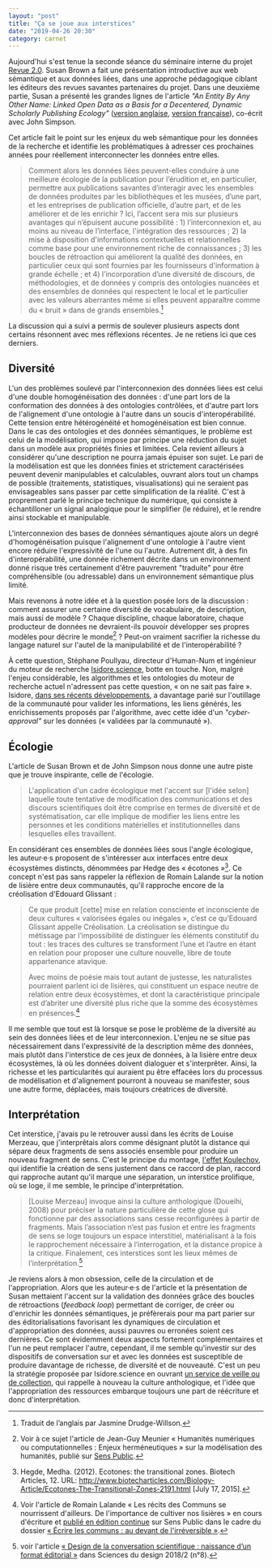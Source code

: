 ```yaml
---
layout: "post"
title: "Ça se joue aux interstices"
date: "2019-04-26 20:30"
category: carnet
---
```


Aujourd'hui s'est tenue la seconde séance du séminaire interne du projet [Revue 2.0](http://revue20.org). Susan Brown a fait une présentation introductive aux web sémantique et aux données liées, dans une approche pédagogique ciblant les éditeurs des revues savantes partenaires du projet. Dans une deuxième partie, Susan a présenté les grandes lignes de l'article _"An Entity By Any Other Name: Linked Open Data as a Basis for a Decentered, Dynamic Scholarly Publishing Ecology"_ ([version anglaise](https://src-online.ca/index.php/src/article/view/212), [version française](https://via.hypothes.is/https://stylo.ecrituresnumeriques.ca/api/v1/htmlArticle/5cc1d219972e5900191acd92?preview=true)), co-écrit avec John Simpson.

Cet article fait le point sur les enjeux du web sémantique pour les données de la recherche et identifie les problématiques à adresser ces prochaines années pour réellement interconnecter les données entre elles.

> Comment alors les données liées peuvent-elles conduire à une meilleure écologie de la publication pour l’érudition et, en particulier, permettre aux publications savantes d’interagir avec les ensembles de données produites par les bibliothèques et les musées, d’une part, et les entreprises de publication officielle, d’autre part, et de les améliorer et de les enrichir&nbsp;? Ici, l’accent sera mis sur plusieurs avantages qui n’épuisent aucune possibilité&nbsp;: 1)&nbsp;l’interconnexion et, au moins au niveau de l’interface, l'intégration des ressources&nbsp;; 2)&nbsp;la mise à disposition d'informations contextuelles et relationnelles comme base pour une environnement riche de connaissances&nbsp;; 3)&nbsp;les boucles de rétroaction qui améliorent la qualité des données, en particulier ceux qui sont fournies par les fournisseurs d'information à grande échelle&nbsp;; et 4)&nbsp;l’incorporation d’une diversité de discours, de méthodologies, et de données y compris des ontologies nuancées et des ensembles de données qui respectent le local et le particulier avec les valeurs aberrantes même si elles peuvent apparaître comme du « bruit » dans de grands ensembles.[^trad]

[^trad]: Traduit de l’anglais par Jasmine Drudge-Willson.

La discussion qui a suivi a permis de soulever plusieurs aspects dont certains résonnent avec mes réflexions récentes. Je ne retiens ici que ces derniers.

## Diversité

L'un des problèmes soulevé par l'interconnexion des données liées est celui d'une double homogénéisation des données&nbsp;: d'une part lors de la conformation des données à des ontologies contrôlées, et d'autre part lors de l'alignement d'une ontologie à l'autre dans un soucis d'interopérabilité. Cette tension entre hétérogénéité et homogénéisation est bien connue. Dans le cas des ontologies et des données sémantiques, le problème est celui de la modélisation, qui impose par principe une réduction du sujet dans un modèle aux propriétés finies et limitées. Cela revient ailleurs à considérer qu'une description ne pourra jamais épuiser son sujet. Le pari de la modélisation est que les données finies et strictement caractérisées peuvent devenir manipulables et calculables, ouvrant alors tout un champs de possible (traitements, statistiques, visualisations) qui ne seraient pas envisageables sans passer par cette simplification de la réalité. C'est à proprement parlé le principe technique du numérique, qui consiste à échantilloner un signal analogique pour le simplifier (le réduire), et le rendre ainsi stockable et manipulable.

L'interconnexion des bases de données sémantiques ajoute alors un degré d'homogénéisation puisque l'alignement d'une ontologie à l'autre vient encore réduire l'expressivité de l'une ou l'autre. Autrement dit, à des fin d'interopérabilité, une donnée richement décrite dans un environnement donné risque très certainement d'être pauvrement "traduite" pour être compréhensible (ou adressable) dans un environnement sémantique plus limité.

Mais revenons à notre idée et à la question posée lors de la discussion&nbsp;: comment assurer une certaine diversité de vocabulaire, de description, mais aussi de modèle&nbsp;? Chaque discipline, chaque laboratoire, chaque producteur de données ne devraient-ils pouvoir développer ses propres modèles pour décrire le monde[^guy]&nbsp;? Peut-on vraiment sacrifier la richesse du langage naturel sur l'autel de la manipulabilité et de l'interopérabilité&nbsp;?

[^guy]: Voir à ce sujet l'article de Jean-Guy Meunier « Humanités numériques ou computationnelles : Enjeux herméneutiques » sur la modélisation des humanités, publié sur [Sens Public](http://www.sens-public.org/article1121.html).

À cette question, Stéphane Poullyau, directeur d'Human-Num et ingénieur du moteur de recherche [Isidore.science](http://isidore.science/), botte en touche. Non, malgré l'enjeu considérable, les algorithmes et les ontologies du moteur de recherche actuel n'adressent pas cette question, «&nbsp;on ne sait pas faire&nbsp;». Isidore, [dans ses récents développements](https://humanum.hypotheses.org/4784), a davantage parié sur l'outillage de la communauté pour valider les informations, les liens générés, les enrichissements proposés par l'algorithme, avec cette idée d'un *"cyber-approval"* sur les données («&nbsp;validées par la communauté&nbsp;»).

## Écologie

L'article de Susan Brown et de John Simpson nous donne une autre piste que je trouve inspirante, celle de l'écologie.

> L'application d'un cadre écologique met l'accent sur [l'idée selon] laquelle toute tentative de modification des communications et des discours scientifiques doit être comprise en termes de diversité et de systématisation, car elle implique de modifier les liens entre les personnes et les conditions matérielles et institutionnelles dans lesquelles elles travaillent.

En considérant ces ensembles de données liées sous l'angle écologique, les auteur·e·s proposent de s'intéresser aux interfaces entre deux écosystèmes distincts, dénommées par Hedge des «&nbsp;écotones&nbsp;»[^hedge]. Ce concept n'est pas sans rappeler la réflexion de Romain Lalande sur la notion de lisière entre deux communautés, qu'il rapproche encore de la créolisation d'Edouard Glissant :

> Ce que produit [cette] mise en relation consciente et inconsciente de deux cultures « valorisées égales ou inégales », c’est ce qu’Edouard Glissant appelle Créolisation. La créolisation se distingue du métissage par l’impossibilité de distinguer les éléments constitutif du tout : les traces des cultures se transforment l’une et l’autre en étant en relation pour proposer une culture nouvelle, libre de toute appartenance atavique.
>
> Avec moins de poésie mais tout autant de justesse, les naturalistes pourraient parlent ici de lisières, qui constituent un espace neutre de relation entre deux écosystèmes, et dont la caractéristique principale est d’abriter une diversité plus riche que la somme des écosystèmes en présences.[^romain]

Il me semble que tout est là lorsque se pose le problème de la diversité au sein des données liées et de leur interconnexion. L'enjeu ne se situe pas nécessairement dans l'expressivité de la description même des données, mais plutôt dans l'interstice de ces jeux de données, à la lisière entre deux écosystèmes, là où les données doivent dialoguer et s'interprêter. Ainsi, la richesse et les particularités qui auraient pu être effacées lors du processus de modélisation et d'alignement pourront à nouveau se manifester, sous une autre forme, déplacées, mais toujours créatrices de diversité.

## Interprétation

Cet interstice, j'avais pu le retrouver aussi dans les écrits de Louise Merzeau, que j'interprêtais alors comme désignant plutôt la distance qui sépare deux fragments de sens associés ensemble pour produire un nouveau fragment de sens. C'est le principe du montage, [l'effet Koulechov](https://fr.wikipedia.org/wiki/Effet_Koulechov), qui identifie la création de sens justement dans ce raccord de plan, raccord qui rapproche autant qu'il marque une séparation, un interstice prolifique, où se loge, il me semble, le principe d'interprétation.

> [Louise Merzeau] invoque ainsi la culture anthologique (Doueihi, 2008) pour préciser la nature particulière de cette glose qui fonctionne par des associations sans cesse reconfigurées à partir de fragments. Mais l’association n’est pas fusion et entre les fragments de sens se loge toujours un espace interstitiel, matérialisant à la fois le rapprochement nécessaire à l’interrogation, et la distance propice à la critique. Finalement, ces interstices sont les lieux mêmes de l’interprétation.[^conversation]

Je reviens alors à mon obsession, celle de la circulation et de l'appropriation. Alors que les auteur·e·s de l'article et la présentation de Susan mettaient l'accent sur la validation des données grâce des boucles de rétroactions (_feedback loop_) permettant de corriger, de créer ou d'enrichir les données sémantiques, je préfèrerais pour ma part parier sur des éditorialisations favorisant les dynamiques de circulation et d'appropriation des données, aussi  pauvres ou erronées soient ces dernières. Ce sont évidemment deux aspects fortement complémentaires et l'un ne peut remplacer l'autre, cependant, il me semble qu'investir sur des dispositifs de conversation sur et avec les données est susceptible de produire davantage de richesse, de diversité et de nouveauté. C'est un peu la stratégie proposée par Isidore.science en ouvrant [un service de veille ou de collection](https://humanum.hypotheses.org/5320), qui rappelle à nouveau la culture anthologique, et l'idée que l'appropriation des ressources embarque toujours une part de réécriture et donc d'interprétation.



[^conversation]: voir l'article [« Design de la conversation scientifique : naissance d’un format éditorial »](https://www.cairn.info/revue-sciences-du-design-2018-2-page-57.htm) dans Sciences du design 2018/2 (n°8).

[^romain]: Voir l'article de Romain Lalande « Les récits des Communs se nourrissent d'ailleurs. De l'importance de cultiver nos lisières » en cours d'écriture et [publié en édition continue](https://via.hypothes.is/https://stylo.ecrituresnumeriques.ca/api/v1/htmlArticle/5bfd580e560a91001754d4f7?preview=true) sur Sens Public dans le cadre du dossier [« Écrire les communs : au devant de l'irréversible »](http://sens-public.org/article1383.html).

[^hedge]: Hegde, Medha. (2012). Ecotones: the transitional zones. Biotech Articles, 12. URL: http://www.biotecharticles.com/Biology-Article/Ecotones-The-Transitional-Zones-2191.html [July 17, 2015].
